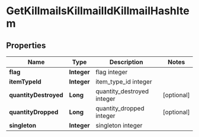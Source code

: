 
# GetKillmailsKillmailIdKillmailHashItem

## Properties
Name | Type | Description | Notes
------------ | ------------- | ------------- | -------------
**flag** | **Integer** | flag integer | 
**itemTypeId** | **Integer** | item_type_id integer | 
**quantityDestroyed** | **Long** | quantity_destroyed integer |  [optional]
**quantityDropped** | **Long** | quantity_dropped integer |  [optional]
**singleton** | **Integer** | singleton integer | 



